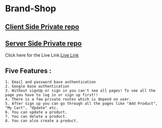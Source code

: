 # Brand-Shop


## [ Client Side Private repo](https://classroom.github.com/a/AhpcvLRc)

## [ Server Side Private repo](https://classroom.github.com/a/tyhd_MNK)


Click here for the Live Link:[Live Link](https://brandshop-auth-project.web.app/)


## Five Features :
    1. Email and password base authentication 
    2. Google base authentication
    3. Without signUp or sign in you can't see all pages! To see all the page you have to log in or sign up first!!
    4. There is a few private routes which is depend on user.
    5. After sign up you can go through all the pages like "Add Product", "My Cart", "Update" etc.
    6. You can update a product.
    7. You can delete a product.
    8. You can also create a product.


